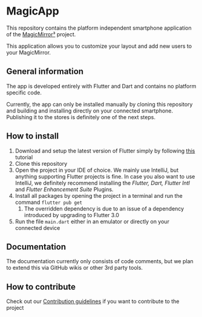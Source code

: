 # MagicApp
This repository contains the platform independent smartphone application of the [MagicMirror³](https://github.com/MagicMirror-3) project.

This application allows you to customize your layout and add new users to your MagicMirror.

## General information
The app is developed entirely with Flutter and Dart and contains no platform specific code.

Currently, the app can only be installed manually by cloning this repository and building and installing directly on your connected smartphone. Publishing it to the stores is definitely one of the next steps.

## How to install
1. Download and setup the latest version of Flutter simply by following [this](https://docs.flutter.dev/get-started/install) tutorial
2. Clone this repository
3. Open the project in your IDE of choice. We mainly use IntelliJ, but anything supporting Flutter projects is fine. In case you also want to use IntelliJ, we definitely recommend installing the _Flutter, Dart, Flutter Intl_ and _Flutter Enhancement Suite_ Plugins.
4. Install all packages by opening the project in a terminal and run the command `flutter pub get`
   1. The overridden dependency is due to an issue of a dependency introduced by upgrading to Flutter 3.0
5. Run the file `main.dart` either in an emulator or directly on your connected device

## Documentation
The documentation currently only consists of code comments, but we plan to extend this via GitHub wikis or other 3rd party tools.

## How to contribute
Check out our [Contribution guidelines](https://github.com/MagicMirror-3/.github/blob/main/docs/CONTRIBUTING.md) if you want to contribute to the project
